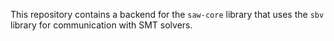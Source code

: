 This repository contains a backend for the `saw-core` library that uses
the `sbv` library for communication with SMT solvers.
